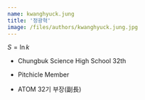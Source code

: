 ```yaml
---
name: kwanghyuck.jung
title: '정광혁'
image: /files/authors/kwanghyuck.jung.jpg
---
```


$S= \ln k$

- Chungbuk Science High School 32th

- Pitchicle Member

- ATOM 32기 부장(副長)
